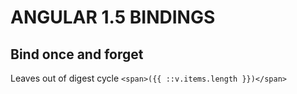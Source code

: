 # ANGULAR 1.5 BINDINGS

## Bind once and forget
Leaves out of digest cycle
`<span>({{ ::v.items.length }})</span>`
